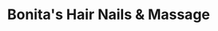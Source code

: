 ---
title: "Bonita's Hair Nails & Massage"
url: /houston/bonitas-hair-nails-und-massage/
shop: Kosmetik
---